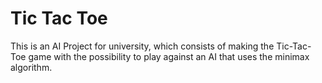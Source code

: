 # Tic Tac Toe
 This is an AI Project for university, which consists of making the Tic-Tac-Toe game with the possibility to play against an AI that uses the minimax algorithm.
